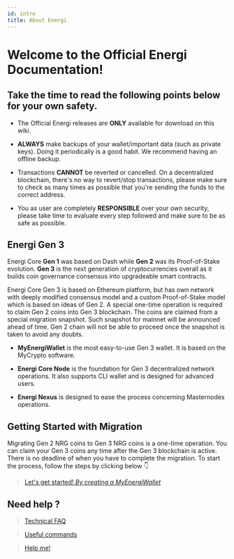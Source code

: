 ```yaml
---
id: intro
title: About Energi
---
```


# Welcome to the Official Energi Documentation!

## Take the time to read the following points below for your own safety.

- The Official Energi releases are **ONLY** available for download on this wiki.

- **ALWAYS** make backups of your wallet/important data (such as private keys). Doing it periodically is a good habit. We recommend having an offline backup.

- Transactions **CANNOT** be reverted or cancelled. On a decentralized blockchain, there's no way to revert/stop transactions, please make sure to check as many times as possible that you're sending the funds to the correct address.

- You as user are completely **RESPONSIBLE** over your own security, please take time to evaluate every step followed and make sure to be as safe as possible.

## Energi Gen 3

Energi Core **Gen 1** was based on Dash while **Gen 2** was its Proof-of-Stake evolution. **Gen 3** is the next generation of cryptocurrencies overall as it builds coin governance consensus into upgradeable smart contracts.

Energi Core Gen 3 is based on Ethereum platform, but has own network with deeply modified consensus model and a custom Proof-of-Stake model which is based on ideas of Gen 2. A special one-time operation is required to claim Gen 2 coins into Gen 3 blockchain. The coins are claimed from a special migration snapshot. Such snapshot for mainnet will be announced ahead of time. Gen 2 chain will not be able to proceed once the snapshot is taken to avoid any doubts.

- **MyEnergiWallet** is the most easy-to-use Gen 3 wallet. It is based on the MyCrypto software.

- **Energi Core Node** is the foundation for Gen 3 decentralized network operations. It also supports CLI wallet and is 
designed for advanced users.

- **Energi Nexus** is designed to ease the process concerning Masternodes operations.

## Getting Started with Migration

Migrating Gen 2 NRG coins to Gen 3 NRG coins is a one-time operation. You can claim your Gen 3 coins any time after the Gen 3 blockchain is active. There is no deadline of when you have to complete the migration.
To start the process, follow the steps by clicking below 👇

> [Let's get started! *By creating a MyEnergiWallet*](../01-guides/myenergiwallet.md)

## Need help ?

> [Technical FAQ](../04-faq/01-general.md)

> [Useful commands](https://wiki.energi.world/en/advanced/useful-commands)

> [Help me!](https://wiki.energi.world/en/support/help-me)
